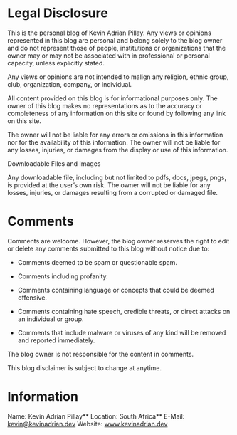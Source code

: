 # Legal Disclosure

This is the personal blog of Kevin Adrian Pillay. Any views or opinions represented in this blog are personal and belong solely to the blog owner and do not represent those of people, institutions or organizations that the owner may or may not be associated with in professional or personal capacity, unless explicitly stated.

Any views or opinions are not intended to malign any religion, ethnic group, club, organization, company, or individual.

All content provided on this blog is for informational purposes only. The owner of this blog makes no representations as to the accuracy or completeness of any information on this site or found by following any link on this site.

The owner will not be liable for any errors or omissions in this information nor for the availability of this information. The owner will not be liable for any losses, injuries, or damages from the display or use of this information.

Downloadable Files and Images

Any downloadable file, including but not limited to pdfs, docs, jpegs, pngs, is provided at the user’s own risk. The owner will not be liable for any losses, injuries, or damages resulting from a corrupted or damaged file. 

# Comments

Comments are welcome. However, the blog owner reserves the right to edit or delete any comments submitted to this blog without notice due to:

- Comments deemed to be spam or questionable spam.

- Comments including profanity.

- Comments containing language or concepts that could be deemed offensive.

- Comments containing hate speech, credible threats, or direct attacks on an individual or group.

- Comments that include malware or viruses of any kind will be removed and reported immediately. 

The blog owner is not responsible for the content in comments.

This blog disclaimer is subject to change at anytime.

# Information

Name:       Kevin Adrian Pillay**
Location:   South Africa**
E-Mail:     kevin@kevinadrian.dev
Website:    www.kevinadrian.dev
